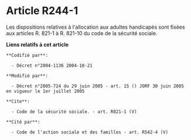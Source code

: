 # Article R244-1

Les dispositions relatives à l'allocation aux adultes handicapés sont fixées aux articles R. 821-1 à R. 821-10 du code de la
sécurité sociale.

**Liens relatifs à cet article**

	**Codifié par**:

	  - Décret n°2004-1136 2004-10-21

	**Modifié par**:

	  - Décret n°2005-724 du 29 juin 2005 - art. 15 () JORF 30 juin 2005 en vigueur le 1er juillet 2005

	**Cite**:

	  - Code de la sécurité sociale. - art. R821-1 (V)

	**Cité par**:

	  - Code de l'action sociale et des familles - art. R542-4 (V)
